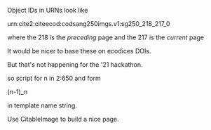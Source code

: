 Object IDs in URNs look like

urn:cite2:citeecod:codsang250imgs.v1:sg250_218_217_0

where the 218 is the *preceding* page and the 217 is the *current* page

It would be nicer to base these on ecodices DOIs.

But that's not happening for the '21 hackathon.

so script for n in 2:650 and form 

(n-1)_n 

in template name string.

Use CitableImage to build a nice page.

